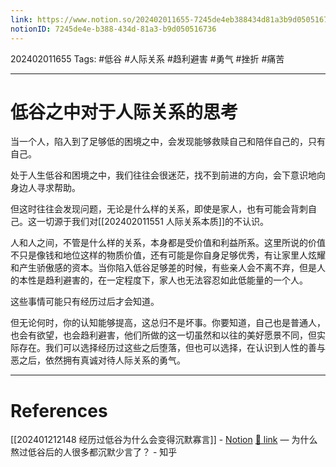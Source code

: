 ```yaml
---
link: https://www.notion.so/202402011655-7245de4eb388434d81a3b9d050516736
notionID: 7245de4e-b388-434d-81a3-b9d050516736
---
```

202402011655
Tags: #低谷 #人际关系 #趋利避害 #勇气 #挫折 #痛苦 

--- 
# 低谷之中对于人际关系的思考

当一个人，陷入到了足够低的困境之中，会发现能够救赎自己和陪伴自己的，只有自己。

处于人生低谷和困境之中，我们往往会很迷茫，找不到前进的方向，会下意识地向身边人寻求帮助。

但这时往往会发现问题，无论是什么样的关系，即使是家人，也有可能会背刺自己。这一切源于我们对[[202402011551 人际关系本质]]的不认识。

人和人之间，不管是什么样的关系，本身都是受价值和利益所系。这里所说的价值不只是像钱和地位这样的物质价值，还有可能是你自身足够优秀，有让家里人炫耀和产生骄傲感的资本。当你陷入低谷足够差的时候，有些亲人会不离不弃，但是人的本性是趋利避害的，在一定程度下，家人也无法容忍如此低能量的一个人。

这些事情可能只有经历过后才会知道。

但无论何时，你的认知能够提高，这总归不是坏事。你要知道，自己也是普通人，也会有欲望，也会趋利避害，他们所做的这一切虽然和以往的美好愿景不同，但实际存在。我们可以选择经历过这些之后堕落，但也可以选择，在认识到人性的善与恶之后，依然拥有真诚对待人际关系的勇气。

---
# References

[[202401212148 经历过低谷为什么会变得沉默寡言]] - [Notion](https://www.notion.so/202401212148-a2b513e9ae14431aa35f336cd8648d0b?pvs=4)
[🔗 link](https://www.zhihu.com/question/521456695/answer/2692077361?utm_campaign=shareopn&utm_medium=social&utm_oi=893206254741250048&utm_psn=1730938508959834112&utm_source=wechat_session) — 为什么熬过低谷后的人很多都沉默少言了？ - 知乎